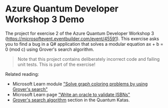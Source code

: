 # Azure Quantum Developer Workshop 3 Demo
The project for exercise 2 of the Azure Quantum Developer Workshop 3 (https://microsoftevent.eventbuilder.com/event/45591).
This exercise asks you to find a bug in a Q# application that solves a modular equation ax + b = 0 (mod c) using Grover's search algorithm.

> Note that this project contains deliberately incorrect code and failing unit tests. This is part of the exercise!

Related reading:
* Microsoft Learn module ["Solve graph coloring problems by using Grover's search"](https://docs.microsoft.com/en-us/learn/modules/solve-graph-coloring-problems-grovers-search/)
* Microsoft Learn page ["Write an oracle to validate ISBNs"](https://docs.microsoft.com/en-us/learn/modules/use-qsharp-libraries/4-write-oracle) 
* [Grover's search algorithm](https://github.com/microsoft/QuantumKatas/#grovers-search-algorithm) section in the Quantum Katas.
